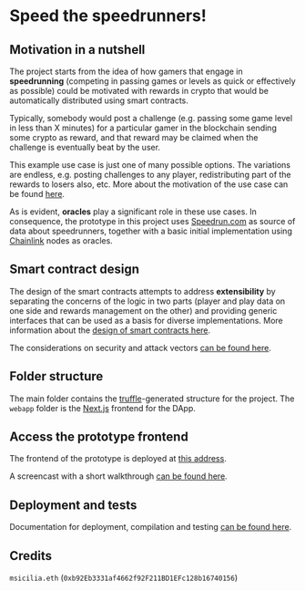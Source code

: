 # Speed the speedrunners!
## Motivation in a nutshell

The project starts from the idea of how gamers that engage in **speedrunning** (competing in passing games or levels as quick or effectively as possible) could be motivated with rewards in crypto that would be automatically distributed using smart contracts. 

Typically, somebody would post a challenge (e.g. passing some game level in less than X minutes) for a particular gamer in the blockchain sending some crypto as reward, and that reward may be claimed when the challenge is eventually beat by the user. 

This example use case is just one of many possible options. The  variations are endless, e.g. posting challenges to any player, redistributing part of the rewards to losers also, etc. More about the motivation of the use case can be found [here](motivation.md).

As is evident, **oracles** play a significant role in these use cases. In consequence, the prototype in this project uses [Speedrun.com](https://www.speedrun.com/) as source of data about speedrunners, together with a basic initial implementation using [Chainlink](https://chain.link/) nodes as oracles.

## Smart contract design

The design of the smart contracts attempts to address **extensibility** by separating the concerns of the logic in two parts (player and play data on one side and rewards management on the other) and providing generic interfaces that can be used as a basis for diverse implementations. More information about the [design of smart contracts here](design_pattern_decisions.md). 

The considerations on security and attack vectors [can be found here](avoiding_common_attacks.md).

## Folder structure
The main folder contains the [truffle](https://trufflesuite.com/)-generated structure for the project. The `webapp` folder is the [Next.js](https://nextjs.org/) frontend for the DApp.  

## Access the prototype frontend
The frontend of the prototype is deployed at [this address]().

A screencast with a short walkthrough [can be found here]().

## Deployment and tests

Documentation for deployment, compilation and testing [can be found here](deployment_testing.md).
## Credits

`msicilia.eth` (`0xb92Eb3331af4662f92F211BD1EFc128b16740156`)
